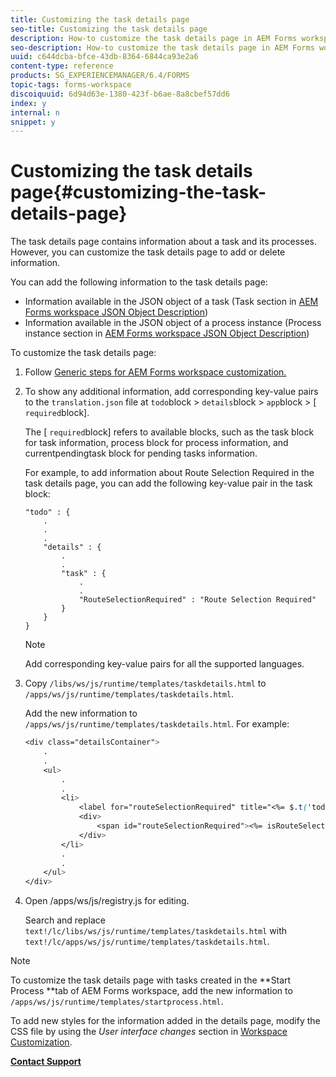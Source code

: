 ```yaml
---
title: Customizing the task details page
seo-title: Customizing the task details page
description: How-to customize the task details page in AEM Forms workspace to modify the default information displayed about a task.
seo-description: How-to customize the task details page in AEM Forms workspace to modify the default information displayed about a task.
uuid: c644dcba-bfce-43db-8364-6844ca93e2a6
content-type: reference
products: SG_EXPERIENCEMANAGER/6.4/FORMS
topic-tags: forms-workspace
discoiquuid: 6d94d63e-1380-423f-b6ae-8a8cbef57dd6
index: y
internal: n
snippet: y
---
```


# Customizing the task details page{#customizing-the-task-details-page}

The task details page contains information about a task and its processes. However, you can customize the task details page to add or delete information.

You can add the following information to the task details page:

* Information available in the JSON object of a task (Task section in [AEM Forms workspace JSON Object Description](../../forms/using/html-workspace-json-object-description.md))
* Information available in the JSON object of a process instance (Process instance section in [AEM Forms workspace JSON Object Description](../../forms/using/html-workspace-json-object-description.md))

To customize the task details page:

1. Follow [Generic steps for AEM Forms workspace customization.](../../forms/using/generic-steps-html-workspace-customization.md)
1. To show any additional information, add corresponding key-value pairs to the `translation.json` file at `todo`block > `details`block > `app`block > [ `required`block].

   The [ `required`block] refers to available blocks, such as the task block for task information, process block for process information, and currentpendingtask block for pending tasks information.

   For example, to add information about Route Selection Required in the task details page, you can add the following key-value pair in the task block:

   ```
   "todo" : {
       .
       .
       .
       "details" : {
           .
           .
           "task" : {
               .
               .
               "RouteSelectionRequired" : "Route Selection Required"
           }
       }
   }
   ```

   >[!NOTE]
   >
   >Add corresponding key-value pairs for all the supported languages.

1. Copy `/libs/ws/js/runtime/templates/taskdetails.html` to `/apps/ws/js/runtime/templates/taskdetails.html`.

   Add the new information to `/apps/ws/js/runtime/templates/taskdetails.html`. For example:

   ```css
   <div class="detailsContainer">
       .
       .
       <ul>
           .
           .
           <li>
               <label for="routeSelectionRequired" title="<%= $.t('todo.details.task.RouteSelectionRequired')%>"><%= $.t('todo.details.task.RouteSelectionRequired')%></label>
               <div>
                   <span id="routeSelectionRequired"><%= isRouteSelectionRequired != null ? isRouteSelectionRequired : ''%></span>
               </div>
           </li>
           .
           .
       </ul>
   </div>
   ```

1. Open /apps/ws/js/registry.js for editing.

   Search and replace `text!/lc/libs/ws/js/runtime/templates/taskdetails.html` with `text!/lc/apps/ws/js/runtime/templates/taskdetails.html`.

>[!NOTE]
>
>To customize the task details page with tasks created in the **Start Process **tab of AEM Forms workspace, add the new information to `/apps/ws/js/runtime/templates/startprocess.html`.
>
>To add new styles for the information added in the details page, modify the CSS file by using the *User interface changes* section in [Workspace Customization](../../forms/using/changing-locale-user-interface.md#main-pars-header-3).

[**Contact Support**](https://www.adobe.com/account/sign-in.supportportal.html)

